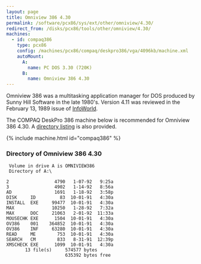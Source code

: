 ```yaml
---
layout: page
title: Omniview 386 4.30
permalink: /software/pcx86/sys/ext/other/omniview/4.30/
redirect_from: /disks/pcx86/tools/other/omniview/4.30/
machines:
  - id: compaq386
    type: pcx86
    config: /machines/pcx86/compaq/deskpro386/vga/4096kb/machine.xml
    autoMount:
      A:
        name: PC DOS 3.30 (720K)
      B:
        name: Omniview 386 4.30
---
```


Omniview 386 was a multitasking application manager for DOS produced by Sunny Hill Software in the late 1980's.  Version 4.11
was reviewed in the February 13, 1989 issue of [InfoWorld](https://books.google.com/books?id=QDoEAAAAMBAJ&lpg=PT73&dq=omniview%20386&pg=PT72#v=onepage&q&f=false).

The COMPAQ DeskPro 386 machine below is recommended for Omniview 386 4.30.  A [directory listing](#directory-of-omniview-386-430) is also provided.

{% include machine.html id="compaq386" %}

### Directory of Omniview 386 4.30

     Volume in drive A is OMNIVIEW386
     Directory of A:\

    2                 4790   1-07-92   9:25a
    3                 4902   1-14-92   8:56a
    AD                1691   1-18-92   3:58p
    DISK     ID         83  10-01-91   4:30a
    INSTALL  EXE     99477  10-01-91   4:30a
    MAX              10250   1-28-92   7:32a
    MAX      DOC     21063   2-01-92  11:33a
    MOUSECHK EXE      1504  10-01-91   4:30a
    OV386    001    364852  10-01-91   4:30a
    OV386    INF     63280  10-01-91   4:30a
    READ     ME        753  10-01-91   4:30a
    SEARCH   CM        833   8-31-91  12:39p
    XMSCHECK EXE      1099  10-01-91   4:30a
           13 file(s)     574577 bytes
                          635392 bytes free
